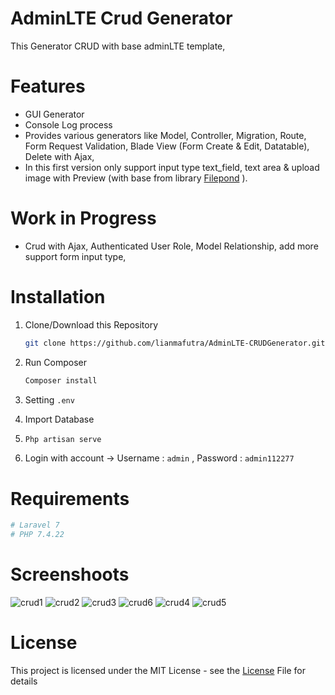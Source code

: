 # AdminLTE Crud Generator 

This Generator CRUD with base adminLTE template, 


# Features
  - GUI Generator
  - Console Log process
  - Provides various generators like Model, Controller, Migration, Route, Form Request Validation, Blade View (Form Create & Edit, Datatable), Delete with Ajax,  
  - In this first version only support input type text_field, text area & upload image with Preview (with base from library <a href=" https://pqina.nl/filepond/ ">Filepond</a> ).

# Work in Progress
 - Crud with Ajax, Authenticated User Role, Model Relationship, add more support form input type, 

# Installation 
1.  Clone/Download this Repository 

     ```sh 
     git clone https://github.com/lianmafutra/AdminLTE-CRUDGenerator.git
     ```
2.  Run Composer

     ```sh 
     Composer install
     ```
4. Setting `.env`
5. Import Database
6. 
     ```sh 
   Php artisan serve
     ```
7. Login with account -> Username : `admin` , Password : `admin112277`


# Requirements
   ```sh
  # Laravel 7
  # PHP 7.4.22
   ```
# Screenshoots

![crud1](https://user-images.githubusercontent.com/15800599/129730823-c670cb63-e2b0-423a-907f-0bf794802c76.png)
![crud2](https://user-images.githubusercontent.com/15800599/129730834-b6d0ede1-67e8-4846-8898-249b49c869a1.png)
![crud3](https://user-images.githubusercontent.com/15800599/129730837-a247fb79-44b2-4475-9fbe-9626dfc82a89.png)
![crud6](https://user-images.githubusercontent.com/15800599/129731520-040176a9-1e6f-4f6f-99bf-09f1dfb2efcc.png)
![crud4](https://user-images.githubusercontent.com/15800599/129731528-a03f0adc-a0b5-4857-afeb-6066d6b66f3e.png)
![crud5](https://user-images.githubusercontent.com/15800599/129731536-559234ca-cd59-4497-8707-7a38c5163b98.png)

# License

This project is licensed under the MIT License - see the  <a href="https://github.com/lianmafutra/AdminLTE-CRUDGenerator/blob/master/LICENSE">License</a> File for details

  
